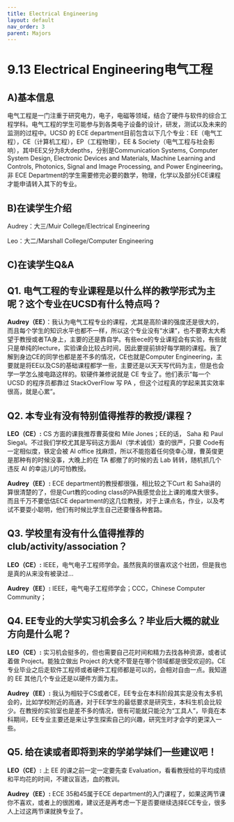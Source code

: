 ```yaml
---
title: Electrical Engineering
layout: default
nav_order: 3
parent: Majors
---
```


# 9.13 Electrical Engineering电气工程
## A)基本信息
电气工程是一门注重于研究电力，电子，电磁等领域，结合了硬件与软件的综合工程学科。电气工程的学生可能参与到各类电子设备的设计，研发，测试以及未来的监测的过程中。UCSD 的 ECE department目前包含以下几个专业：EE（电气工程），CE（计算机工程），EP（工程物理），EE & Society（电气工程与社会影响），其中EE又分为8大depths，分别是Communication Systems, Computer System Design, Electronic Devices and Materials, Machine Learning and Controls, Photonics, Signal and Image Processing, and Power Engineering。非 ECE Department的学生需要修完必要的数学，物理，化学以及部分ECE课程才能申请转入其下的专业。
## B)在读学生介绍
Audrey：大三/Muir College/Electrical Engineering

Leo：大二/Marshall College/Computer Engineering
## C)在读学生Q&A
## Q1. 电气工程的专业课程是以什么样的教学形式为主呢？这个专业在UCSD有什么特点吗？
__Audrey（EE）__：我认为电气工程专业的课程，尤其是高阶课的强度还是很大的，而且每个学生的知识水平也都不一样，所以这个专业没有“水课”，也不要寄太大希望于教授或者TA身上，主要的还是靠自学。有些ece的专业课程会有实验，有些就只是单纯的lecture，实验课会比较占时间，因此要提前排好每学期的课程。我了解到身边CE的同学也都是差不多的情况，CE也就是Computer Engineering，主要就是将EE以及CS的基础课程都学一些，主要还是以天天写代码为主，但是也会学一学怎么接电路这样的。软硬件兼修说就是 CE 专业了。他们表示“每一个 UCSD 的程序员都靠过 StackOverFlow 写 PA ，但这个过程真的学起来其实效率很高，就是心累”。
## Q2. 本专业有没有特别值得推荐的教授/课程？
__LEO（CE）:__ CS 方面的课我推荐曹英俊和 Mile Jones；EE的话， Saha 和 Paul Siegal。不过我们学校尤其是写码这方面AI（学术诚信）查的很严，只要 Code有一定相似度，铁定会被 AI office 找麻烦，所以不能抱着任何侥幸心理，曹英俊更是那种有的时候没事，大晚上的在 TA 都撤了的时候的去 Lab 转转，随机抓几个违反 AI 的幸运儿的可怕教授。

__Audrey（EE）:__ ECE department的教授都很强，相比较之下Curt 和 Saha讲的算很清楚的了，但是Curt教的coding class的PA我感觉会比上课的难度大很多。而且千万不要低估ECE department的这几位教授，对于上课点名，作业，以及考试不要耍小聪明，他们有时候比学生自己还要懂各种套路。
## Q3. 学校里有没有什么值得推荐的club/activity/association？
__LEO（CE）:__ IEEE，电气电子工程师学会。虽然我真的很喜欢这个社团，但是我也是真的从来没有被录过…

__Audrey（EE）:__ IEEE，电气电子工程师学会；CCC，Chinese Computer Community；
## Q4. EE专业的大学实习机会多么？毕业后大概的就业方向是什么呢？
__LEO（CE）:__ 实习机会挺多的，但也需要自己花时间和精力去找各种资源，或者试着做 Project。能独立做出 Project 的大佬不管是在哪个领域都是很受欢迎的。CE 专业毕业之后走软件工程师或者硬件工程师都是可以的，会相对自由一点。我知道的 EE 其他几个专业还是以硬件方面为主。

__Audrey（EE）:__ 我认为相较于CS或者CE，EE专业在本科阶段其实是没有太多机会的，比如学校附近的高通，对于EE学生的最低要求是研究生，本科生机会比较少。在教授的实验室也是差不多的情况，很有可能就只能沦为“工具人”，毕竟在本科期间，EE专业主要还是来让学生探索自己的兴趣，研究生时才会学的更深入一些。
## Q5. 给在读或者即将到来的学弟学妹们一些建议吧！
__LEO（CE）:__ 上 EE 的课之前一定一定要先查 Evaluation，看看教授给的平均成绩和平均花的时间，不建议盲选，血的教训。

__Audrey（EE）:__ ECE 35和45属于ECE department的入门课程了，如果这两节课你不喜欢，或者上的很困难，建议还是再考虑一下是否要继续选择ECE专业，很多人上过这两节课就换专业了。
